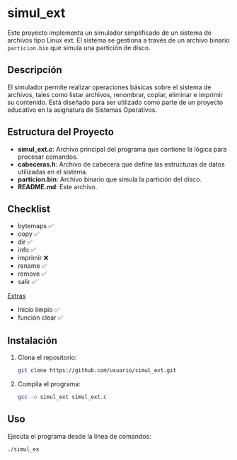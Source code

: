 # simul_ext

Este proyecto implementa un simulador simplificado de un sistema de archivos tipo Linux ext. El sistema se gestiona a través de un archivo binario `particion.bin` que simula una partición de disco.

## Descripción

El simulador permite realizar operaciones básicas sobre el sistema de archivos, tales como listar archivos, renombrar, copiar, eliminar e imprimir su contenido. Está diseñado para ser utilizado como parte de un proyecto educativo en la asignatura de Sistemas Operativos.

## Estructura del Proyecto

- **simul_ext.c**: Archivo principal del programa que contiene la lógica para procesar comandos.
- **cabeceras.h**: Archivo de cabecera que define las estructuras de datos utilizadas en el sistema.
- **particion.bin**: Archivo binario que simula la partición del disco.
- **README.md**: Este archivo.

## Checklist

- bytemaps ✅
- copy ✅
- dir ✅
- info ✅
- imprimir ❌
- rename ✅
- remove ✅
- salir ✅

<u>Extras</u>
  
- Inicio limpio ✅
- función clear ✅

## Instalación

1. Clona el repositorio:

   ```bash
   git clone https://github.com/usuario/simul_ext.git
   
2. Compila el programa:

   ```bash
   gcc -o simul_ext simul_ext.c

## Uso

   Ejecuta el programa desde la línea de comandos:

   ```bash
   ./simul_ex
